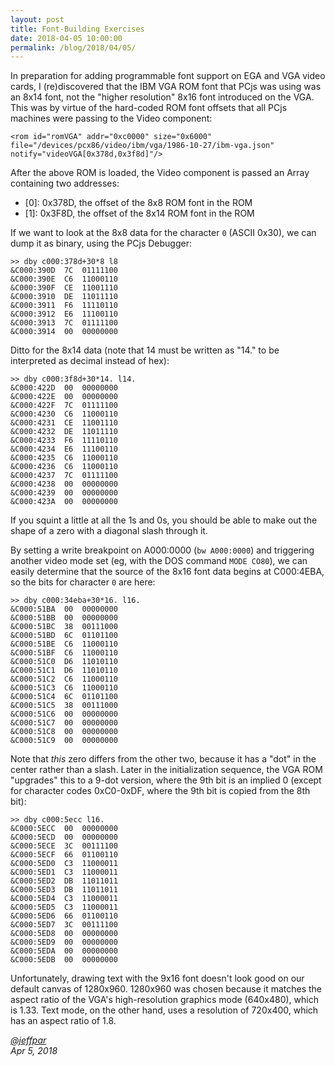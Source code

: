 ```yaml
---
layout: post
title: Font-Building Exercises
date: 2018-04-05 10:00:00
permalink: /blog/2018/04/05/
---
```


In preparation for adding programmable font support on EGA and VGA video cards, I (re)discovered that the IBM VGA ROM
font that PCjs was using was an 8x14 font, not the "higher resolution" 8x16 font introduced on the VGA.  This was by virtue
of the hard-coded ROM font offsets that all PCjs machines were passing to the Video component:

    <rom id="romVGA" addr="0xc0000" size="0x6000" file="/devices/pcx86/video/ibm/vga/1986-10-27/ibm-vga.json" notify="videoVGA[0x378d,0x3f8d]"/>

After the above ROM is loaded, the Video component is passed an Array containing two addresses:

- [0]: 0x378D, the offset of the 8x8 ROM font in the ROM
- [1]: 0x3F8D, the offset of the 8x14 ROM font in the ROM

If we want to look at the 8x8 data for the character `0` (ASCII 0x30), we can dump it as binary, using the PCjs Debugger:

    >> dby c000:378d+30*8 l8
    &C000:390D  7C  01111100
    &C000:390E  C6  11000110
    &C000:390F  CE  11001110
    &C000:3910  DE  11011110
    &C000:3911  F6  11110110
    &C000:3912  E6  11100110
    &C000:3913  7C  01111100
    &C000:3914  00  00000000

Ditto for the 8x14 data (note that 14 must be written as "14." to be interpreted as decimal instead of hex):

    >> dby c000:3f8d+30*14. l14.
    &C000:422D  00  00000000
    &C000:422E  00  00000000
    &C000:422F  7C  01111100
    &C000:4230  C6  11000110
    &C000:4231  CE  11001110
    &C000:4232  DE  11011110
    &C000:4233  F6  11110110
    &C000:4234  E6  11100110
    &C000:4235  C6  11000110
    &C000:4236  C6  11000110
    &C000:4237  7C  01111100
    &C000:4238  00  00000000
    &C000:4239  00  00000000
    &C000:423A  00  00000000

If you squint a little at all the 1s and 0s, you should be able to make out the shape of a zero with a diagonal slash
through it.

By setting a write breakpoint on A000:0000 (`bw A000:0000`) and triggering another video mode set (eg, with the DOS command
`MODE CO80`), we can easily determine that the source of the 8x16 font data begins at C000:4EBA, so the bits for character
`0` are here:

    >> dby c000:34eba+30*16. l16.
    &C000:51BA  00  00000000
    &C000:51BB  00  00000000
    &C000:51BC  38  00111000
    &C000:51BD  6C  01101100
    &C000:51BE  C6  11000110
    &C000:51BF  C6  11000110
    &C000:51C0  D6  11010110
    &C000:51C1  D6  11010110
    &C000:51C2  C6  11000110
    &C000:51C3  C6  11000110
    &C000:51C4  6C  01101100
    &C000:51C5  38  00111000
    &C000:51C6  00  00000000
    &C000:51C7  00  00000000
    &C000:51C8  00  00000000
    &C000:51C9  00  00000000

Note that *this* zero differs from the other two, because it has a "dot" in the center rather than a slash.  Later in
the initialization sequence, the VGA ROM "upgrades" this to a 9-dot version, where the 9th bit is an implied 0 (except
for character codes 0xC0-0xDF, where the 9th bit is copied from the 8th bit):

    >> dby c000:5ecc l16.
    &C000:5ECC  00  00000000
    &C000:5ECD  00  00000000
    &C000:5ECE  3C  00111100
    &C000:5ECF  66  01100110
    &C000:5ED0  C3  11000011
    &C000:5ED1  C3  11000011
    &C000:5ED2  DB  11011011
    &C000:5ED3  DB  11011011
    &C000:5ED4  C3  11000011
    &C000:5ED5  C3  11000011
    &C000:5ED6  66  01100110
    &C000:5ED7  3C  00111100
    &C000:5ED8  00  00000000
    &C000:5ED9  00  00000000
    &C000:5EDA  00  00000000
    &C000:5EDB  00  00000000

Unfortunately, drawing text with the 9x16 font doesn't look good on our default canvas of 1280x960.  1280x960 was chosen
because it matches the aspect ratio of the VGA's high-resolution graphics mode (640x480), which is 1.33.  Text mode, on the
other hand, uses a resolution of 720x400, which has an aspect ratio of 1.8.

*[@jeffpar](http://twitter.com/jeffpar)*  
*Apr 5, 2018*
